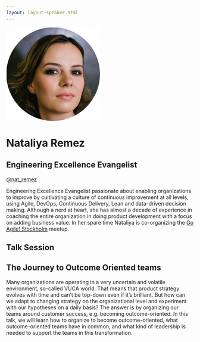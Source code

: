 ```yaml
---
layout: layout-speaker.html
---
```

<div class="container section featured-speaker">
  <div class="row">
    <div class="col-xs-12 col-sm-2 img-container">
      <img class="speaker-page-img" src="../img/speakers/Nataliya-Remez-ON.png">
    </div>
    <div class="col-xs-12 col-sm-10 copy-container">
        <h1 class="speaker-header">Nataliya Remez</h1>
        <h2 class="speaker-subtitle">Engineering Excellence Evangelist</h2>
        <p class="copy"><a class="speaker-handle" href="https://twitter.com/nat_remez" target="_blank">@nat_remez</a></p>
        <p class="copy">Engineering Excellence Evangelist passionate about enabling organizations to improve by cultivating a culture of continuous improvement at all levels, using Agile, DevOps, Continuous Delivery, Lean and data-driven decision making. Although a nerd at heart, she has almost a decade of experience in coaching the entire organization in doing product development with a focus on adding business value. In her spare time Nataliya is co-organizing the <a href="https://www.meetup.com/Go-Agile-Stockholm">Go Agile! Stockholm</a> meetup.</p>
        <h2 class="speaker-subheader">Talk Session</h2>
        <h2 class="speaker-subheader gold">The Journey to Outcome Oriented teams</h2>
        <p class="copy">Many organizations are operating in a very uncertain and volatile environment, so-called VUCA world. That means that product strategy evolves with time and can’t be top-down even if it’s brilliant. But how can we adapt to changing strategy on the organizational level and experiment with our hypotheses on a daily basis? The answer is by organizing our teams around customer success, e.g. becoming outcome-oriented. In this talk, we will learn how to organize to become outcome-oriented, what outcome-oriented teams have in common, and what kind of leadership is needed to support the teams in this transformation.</p>
    </div>
  </div>
</div>